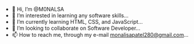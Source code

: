 - 👋 Hi, I’m @M0NALSA
- 👀 I’m interested in learning any software skills...
- 🌱 I’m currently learning HTML, CSS, and JavaScript...
- 💞️ I’m looking to collaborate on Software Developer...
- 📫 How to reach me, through my e-mail monalisapatel280@gmail.com...

<!---
M0NALSA/M0NALSA is a ✨ special ✨ repository because its `README.md` (this file) appears on your GitHub profile.
You can click the Preview link to take a look at your changes.
--->
